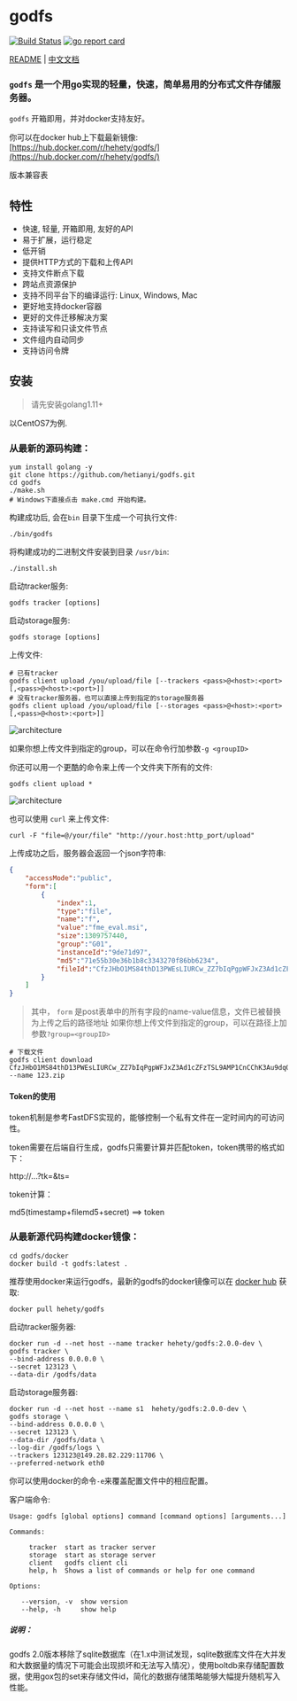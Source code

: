 godfs
==========
[![Build Status](https://travis-ci.org/hetianyi/godfs.svg?branch=master)](https://travis-ci.org/hetianyi/godfs)
[![go report card](https://goreportcard.com/badge/github.com/hetianyi/godfs "go report card")](https://goreportcard.com/report/github.com/hetianyi/godfs)

[README](README.md) | [中文文档](README_zh.md)

### ```godfs``` 是一个用go实现的轻量，快速，简单易用的分布式文件存储服务器。

```godfs``` 开箱即用，并对docker支持友好。

你可以在docker hub上下载最新镜像:
[https://hub.docker.com/r/hehety/godfs/](https://hub.docker.com/r/hehety/godfs/)



版本兼容表



## 特性

- 快速, 轻量, 开箱即用, 友好的API
- 易于扩展，运行稳定
- 低开销
- 提供HTTP方式的下载和上传API
- 支持文件断点下载
- 跨站点资源保护
- 支持不同平台下的编译运行: Linux, Windows, Mac
- 更好地支持docker容器
- 更好的文件迁移解决方案
- 支持读写和只读文件节点
- 文件组内自动同步
- 支持访问令牌

## 安装

> 请先安装golang1.11+

以CentOS7为例.

### 从最新的源码构建：
```shell
yum install golang -y
git clone https://github.com/hetianyi/godfs.git
cd godfs
./make.sh
# Windows下直接点击 make.cmd 开始构建。
```
构建成功后, 会在`````bin````` 目录下生成一个可执行文件:
```shell
./bin/godfs
```

将构建成功的二进制文件安装到目录 ```/usr/bin```:
```shell
./install.sh
```

启动tracker服务:
```shell
godfs tracker [options]
```
启动storage服务:
```shell
godfs storage [options]
```


上传文件:

```shell
# 已有tracker
godfs client upload /you/upload/file [--trackers <pass>@<host>:<port>[,<pass>@<host>:<port>]]
# 没有tracker服务器，也可以直接上传到指定的storage服务器
godfs client upload /you/upload/file [--storages <pass>@<host>:<port>[,<pass>@<host>:<port>]]
```
![architecture](/doc/20180828095840.png)

如果你想上传文件到指定的group，可以在命令行加参数```-g <groupID>```

你还可以用一个更酷的命令来上传一个文件夹下所有的文件:
```shell
godfs client upload *
```
![architecture](/doc/20180828100341.png)

也可以使用 ```curl``` 来上传文件:
```shell
curl -F "file=@/your/file" "http://your.host:http_port/upload"
```
上传成功之后，服务器会返回一个json字符串:
```json
{
    "accessMode":"public",
    "form":[
        {
            "index":1,
            "type":"file",
            "name":"f",
            "value":"fme_eval.msi",
            "size":1309757440,
            "group":"G01",
            "instanceId":"9de71d97",
            "md5":"71e55b30e36b1b8c3343270f86bb6234",
            "fileId":"CfzJHbO1MS84thD13PWEsLIURCw_ZZ7bIqPgpWFJxZ3Ad1cZFzTSL9AMP1CnCChK3Au9dqQ0ciAmdQ5Oaxgj0g"
        }
    ]
}
```

> 其中， ```form``` 是post表单中的所有字段的name-value信息，文件已被替换为上传之后的路径地址
> 如果你想上传文件到指定的group，可以在路径上加参数```?group=<groupID>```

```shell
# 下载文件
godfs client download CfzJHbO1MS84thD13PWEsLIURCw_ZZ7bIqPgpWFJxZ3Ad1cZFzTSL9AMP1CnCChK3Au9dqQ0ciAmdQ5Oaxgj0g --name 123.zip
```



#### Token的使用

token机制是参考FastDFS实现的，能够控制一个私有文件在一定时间内的可访问性。

token需要在后端自行生成，godfs只需要计算并匹配token，token携带的格式如下：

http://...?tk=<md5>&ts=<timestamp>

token计算：

md5(timestamp+filemd5+secret) ==> token



### 从最新源代码构建docker镜像：
```shell
cd godfs/docker
docker build -t godfs:latest .
```
推荐使用docker来运行godfs，最新的godfs的docker镜像可以在 [docker hub](https://hub.docker.com/r/hehety/godfs/) 获取:
```shell
docker pull hehety/godfs
```

启动tracker服务器:
```shell
docker run -d --net host --name tracker hehety/godfs:2.0.0-dev \
godfs tracker \
--bind-address 0.0.0.0 \
--secret 123123 \
--data-dir /godfs/data
```

启动storage服务器:
```shell
docker run -d --net host --name s1  hehety/godfs:2.0.0-dev \
godfs storage \
--bind-address 0.0.0.0 \
--secret 123123 \
--data-dir /godfs/data \
--log-dir /godfs/logs \
--trackers 123123@149.28.82.229:11706 \
--preferred-network eth0
```
你可以使用docker的命令```-e```来覆盖配置文件中的相应配置。

客户端命令:
```shell
Usage: godfs [global options] command [command options] [arguments...]

Commands:

     tracker  start as tracker server
     storage  start as storage server
     client   godfs client cli
     help, h  Shows a list of commands or help for one command

Options:

   --version, -v  show version
   --help, -h     show help
```





##### 说明：

godfs 2.0版本移除了sqlite数据库（在1.x中测试发现，sqlite数据库文件在大并发和大数据量的情况下可能会出现损坏和无法写入情况），使用boltdb来存储配置数据，使用gox包的set来存储文件id，简化的数据存储策略能够大幅提升随机写入性能。


